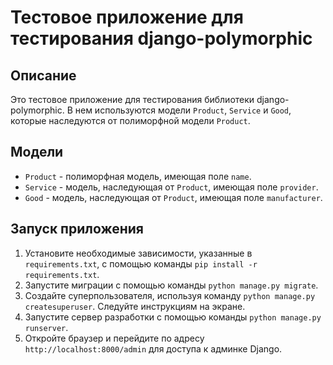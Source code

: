 # Тестовое приложение для тестирования django-polymorphic

## Описание

Это тестовое приложение для тестирования библиотеки django-polymorphic. В нем используются модели `Product`, `Service` и `Good`, которые наследуются от полиморфной модели `Product`.

## Модели

- `Product` - полиморфная модель, имеющая поле `name`.
- `Service` - модель, наследующая от `Product`, имеющая поле `provider`.
- `Good` - модель, наследующая от `Product`, имеющая поле `manufacturer`.

## Запуск приложения

1. Установите необходимые зависимости, указанные в `requirements.txt`, с помощью команды `pip install -r requirements.txt`.
2. Запустите миграции с помощью команды `python manage.py migrate`.
3. Создайте суперпользователя, используя команду `python manage.py createsuperuser`. Следуйте инструкциям на экране.
4. Запустите сервер разработки с помощью команды `python manage.py runserver`.
5. Откройте браузер и перейдите по адресу `http://localhost:8000/admin` для доступа к админке Django.
